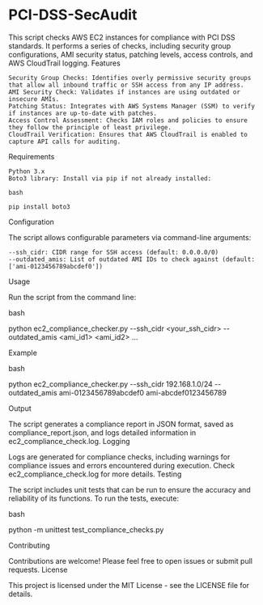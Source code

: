 # PCI-DSS-SecAudit
This script checks AWS EC2 instances for compliance with PCI DSS standards. It performs a series of checks, including security group configurations, AMI security status, patching levels, access controls, and AWS CloudTrail logging.
Features

    Security Group Checks: Identifies overly permissive security groups that allow all inbound traffic or SSH access from any IP address.
    AMI Security Check: Validates if instances are using outdated or insecure AMIs.
    Patching Status: Integrates with AWS Systems Manager (SSM) to verify if instances are up-to-date with patches.
    Access Control Assessment: Checks IAM roles and policies to ensure they follow the principle of least privilege.
    CloudTrail Verification: Ensures that AWS CloudTrail is enabled to capture API calls for auditing.

Requirements

    Python 3.x
    Boto3 library: Install via pip if not already installed:

    bash

    pip install boto3

Configuration

The script allows configurable parameters via command-line arguments:

    --ssh_cidr: CIDR range for SSH access (default: 0.0.0.0/0)
    --outdated_amis: List of outdated AMI IDs to check against (default: ['ami-0123456789abcdef0'])

Usage

Run the script from the command line:

bash

python ec2_compliance_checker.py --ssh_cidr <your_ssh_cidr> --outdated_amis <ami_id1> <ami_id2> ...

Example

bash

python ec2_compliance_checker.py --ssh_cidr 192.168.1.0/24 --outdated_amis ami-0123456789abcdef0 ami-abcdef0123456789

Output

The script generates a compliance report in JSON format, saved as compliance_report.json, and logs detailed information in ec2_compliance_check.log.
Logging

Logs are generated for compliance checks, including warnings for compliance issues and errors encountered during execution. Check ec2_compliance_check.log for more details.
Testing

The script includes unit tests that can be run to ensure the accuracy and reliability of its functions. To run the tests, execute:

bash

python -m unittest test_compliance_checks.py

Contributing

Contributions are welcome! Please feel free to open issues or submit pull requests.
License

This project is licensed under the MIT License - see the LICENSE file for details.
